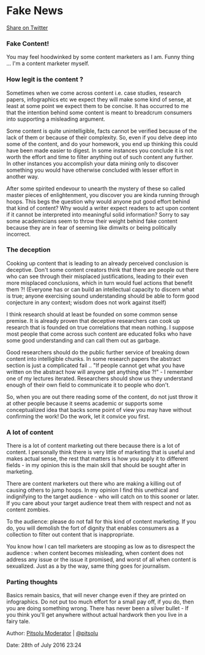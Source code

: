 Fake News
===

[Share on Twitter](http://twitter.com/share?text=Fake%20News%20via%20@pitsolu&url=https://pitsolu.github.io/static/redirects/articles/blog4.md.html)

### Fake Content!
You may feel hoodwinked by some content marketers as I am. Funny thing ... I'm a content marketer myself.

### How legit is the content ?
Sometimes when we come across content i.e. case studies, research papers, infographics etc we expect they will make some kind of sense, at least at some point we expect them to be concise. It has occurred to me that the intention behind some content is meant to breadcrum consumers into supporting a misleading argument.

Some content is quite unintelligible, facts cannot be verified because of the lack of them or because of their complexity. So, even if you delve deep into some of the content, and do your homework, you end up thinking this could have been made easier to digest. In some instances you conclude it is not worth the effort and time to filter anything out of such content any further. In other instances you accomplish your data mining only to discover something you would have otherwise concluded with lesser effort in another way.

After some spirited endevour to unearth the mystery of these so called master pieces of enlightenment, you discover you are kinda running through hoops. This begs the question why would anyone put good effort behind that kind of content? Why would a writer expect readers to act upon content if it cannot be interpreted into meaningful solid information? Sorry to say some academicians seem to throw their weight behind fake content because they are in fear of seeming like dimwits or being politically incorrect.

### The deception
Cooking up content that is leading to an already perceived conclusion is deceptive. Don't some content creators think that there are people out there who can see through their misplaced justifications, leading to their even more misplaced conclusions, which in turn would fuel actions that benefit them ?! (Everyone has or can build an intellectual capacity to discern what is true; anyone exercising sound understanding should be able to form good conjecture in any context; wisdom does not work against itself)

I think research should at least be founded on some common sense premise. It is already proven that deceptive researchers can cook up research that is founded on true correlations that mean nothing. I suppose most people that come across such content are educated folks who have some good understanding and can call them out as garbage.

Good researchers should do the public further service of breaking down content into intelligible chunks. In some research papers the abstract section is just a complicated fail .. "If people cannot get what you have written on the abstract how will anyone get anything else ?!" - I remember one of my lectures iterated. Researchers should show us they understand enough of their own field to communicate it to people who don't.

So, when you are out there reading some of the content, do not just throw it at other people because it seems academic or supports some conceptualized idea that backs some point of view you may have without confirming the work! Do the work, let it convice you first.

### A lot of content
There is a lot of content marketing out there because there is a lot of content. I personally think there is very little of marketing that is useful and makes actual sense, the rest that matters is how you apply it to different fields - in my opinion this is the main skill that should be sought after in marketing.

There are content marketers out there who are making a killing out of causing others to jump hoops. In my opinion I find this unethical and indignifying to the target audience - who will catch on to this sooner or later. If you care about your target audience treat them with respect and not as content zombies.

To the audience: please do not fall for this kind of content marketing. If you do, you will demolish the fort of dignity that enables consumers as a collection to filter out content that is inappropriate.

You know how I can tell marketers are stooping as low as to disrespect the audience : when content becomes misleading, when content does not address any issue or the issue it promised, and worst of all when content is sexualized. Just as a by the way, same thing goes for journalism.

### Parting thoughts
Basics remain basics, that will never change even if they are printed on infographics. Do not put too much effort for a small pay off, if you do, then you are doing something wrong. There has never been a silver bullet - If you think you'll get anywhere without actual hardwork then you live in a fairy tale.

Author: [Pitsolu Moderator](http://pitsolu.github.io/#contact-us) | [@pitsolu](twitter.com/pitsolu)

Date: 28th of July 2016 23:24